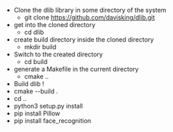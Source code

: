 - Clone the dlib library in some directory of the system
  - git clone https://github.com/davisking/dlib.git
- get into the cloned directory
  - cd dlib
- create build directory inside the cloned directory
  - mkdir build
- Switch to the created directory
  - cd build
- generate a Makefile in the current directory
  - cmake ..
- Build dlib !
- cmake --build .
- cd ..
- python3 setup.py install
- pip install Pillow
- pip install face_recognition
